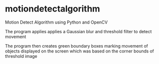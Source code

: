 # motiondetectalgorithm
Motion Detect Algorithm using Python and OpenCV

The program applies applies a Gaussian blur and threshold filter to detect movement

The program then creates green boundary boxes marking movement of objects displayed on the screen which was based on the corner bounds of threshold image
